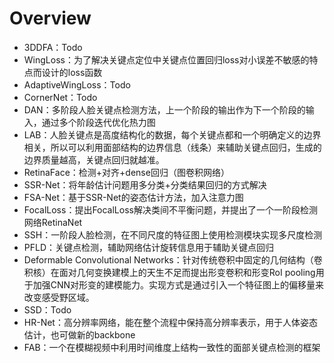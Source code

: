# Overview

* 3DDFA：Todo
* WingLoss：为了解决关键点定位中关键点位置回归loss对小误差不敏感的特点而设计的loss函数
* AdaptiveWingLoss：Todo
* CornerNet：Todo
* DAN：多阶段人脸关键点检测方法，上一个阶段的输出作为下一个阶段的输入，通过多个阶段迭代优化热力图
* LAB：人脸关键点是高度结构化的数据，每个关键点都和一个明确定义的边界相关，所以可以利用面部结构的边界信息（线条）来辅助关键点回归，生成的边界质量越高，关键点回归就越准。
* RetinaFace：检测+对齐+dense回归（图卷积网络）
* SSR-Net：将年龄估计问题用多分类+分类结果回归的方式解决
* FSA-Net：基于SSR-Net的姿态估计方法，加入注意力图
* FocalLoss：提出FocalLoss解决类间不平衡问题，并提出了一个一阶段检测网络RetinaNet
* SSH：一阶段人脸检测，在不同尺度的特征图上使用检测模块实现多尺度检测
* PFLD：关键点检测，辅助网络估计旋转信息用于辅助关键点回归
* Deformable Convolutional Networks：针对传统卷积中固定的几何结构（卷积核）在面对几何变换建模上的天生不足而提出形变卷积和形变RoI pooling用于加强CNN对形变的建模能力。实现方式是通过引入一个特征图上的偏移量来改变感受野区域。
* SSD：Todo
* HR-Net：高分辨率网络，能在整个流程中保持高分辨率表示，用于人体姿态估计，也可做新的backbone
* FAB：一个在模糊视频中利用时间维度上结构一致性的面部关键点检测的框架